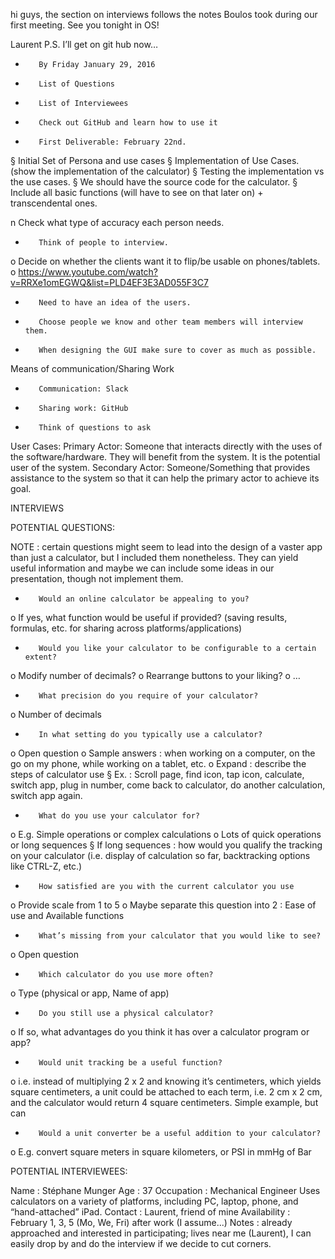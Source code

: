 hi guys,
the section on interviews follows the notes Boulos took during our first meeting.
See you tonight in OS!

Laurent
P.S. I’ll get on git hub now…

-        By Friday January 29, 2016
 
-        List of Questions
-        List of Interviewees
-        Check out GitHub and learn how to use it
 
-        First Deliverable: February 22nd.
§  Initial Set of Persona and use cases
§  Implementation of Use Cases. (show the implementation of the calculator)
§  Testing the implementation vs the use cases.
§  We should have the source code for the calculator.
§  Include all basic functions (will have to see on that later on) + transcendental ones.
 
n  Check what type of accuracy each person needs.
 
 
-        Think of people to interview.
 
o   Decide on whether the clients want it to flip/be usable on phones/tablets.
o   https://www.youtube.com/watch?v=RRXe1omEGWQ&list=PLD4EF3E3AD055F3C7
 
-        Need to have an idea of the users.
-        Choose people we know and other team members will interview them.
-        When designing the GUI make sure to cover as much as possible.
 
Means of communication/Sharing Work
-        Communication: Slack
-        Sharing work: GitHub
 
-        Think of questions to ask
 
 
User Cases:
Primary Actor: Someone that interacts directly with the uses of the software/hardware. They will benefit from the system. It is the potential user of the system.
Secondary Actor: Someone/Something that provides assistance to the system so that it can help the primary actor to achieve its goal. 


INTERVIEWS

POTENTIAL QUESTIONS:

NOTE : certain questions might seem to lead into the design of a vaster app than just a calculator, but I included them nonetheless. They can yield useful information and maybe we can include some ideas in our presentation, though not implement them.

-        Would an online calculator be appealing to you?
o   If yes, what function would be useful if provided? (saving results, formulas, etc. for sharing across platforms/applications)
-        Would you like your calculator to be configurable to a certain extent?
o   Modify number of decimals?
o   Rearrange buttons to your liking?
o   …
-        What precision do you require of your calculator?
o   Number of decimals
-        In what setting do you typically use a calculator?
o   Open question
o   Sample answers : when working on a computer, on the go on my phone, while working on a tablet, etc.
o   Expand : describe the steps of calculator use
§  Ex. : Scroll page, find icon, tap icon, calculate, switch app, plug in number, come back to calculator, do another calculation, switch app again.
-        What do you use your calculator for?
o   E.g. Simple operations or complex calculations
o   Lots of quick operations or long sequences
§  If long sequences : how would you qualify the tracking on your calculator (i.e. display of calculation so far, backtracking options like CTRL-Z, etc.)
-        How satisfied are you with the current calculator you use
o   Provide scale from 1 to 5
o   Maybe separate this question into 2 : Ease of use and Available functions
-        What’s missing from your calculator that you would like to see?
o   Open question
-        Which calculator do you use more often?
o   Type (physical or app, Name of app)
-        Do you still use a physical calculator?
o   If so, what advantages do you think it has over a calculator program or app?
-        Would unit tracking be a useful function?
o   i.e. instead of multiplying 2 x 2 and knowing it’s centimeters, which yields square centimeters, a unit could be attached to each term, i.e. 2 cm x 2 cm, and the calculator would return 4 square centimeters.  Simple example, but can
-        Would a unit converter be a useful addition to your calculator?
o   E.g. convert square meters in square kilometers, or PSI in mmHg of Bar


POTENTIAL INTERVIEWEES:

Name : Stéphane Munger
Age : 37
Occupation : Mechanical Engineer
Uses calculators on a variety of platforms, including PC, laptop, phone, and “hand-attached” iPad.
Contact : Laurent, friend of mine
Availability : February 1, 3, 5 (Mo, We, Fri) after work (I assume...)
Notes : already approached and interested in participating; lives near me (Laurent), I can easily drop by and do the interview if we decide to cut corners.

